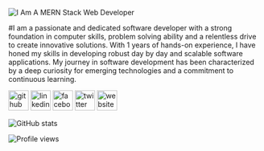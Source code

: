 ![I Am A MERN Stack Web Developer](https://scontent.fdac127-1.fna.fbcdn.net/v/t39.30808-6/272836541_326136322744839_6785275504377625651_n.jpg?_nc_cat=103&ccb=1-5&_nc_sid=e3f864&_nc_ohc=myVxfzSuKwoAX8K82On&_nc_ht=scontent.fdac127-1.fna&oh=00_AT8XB-w_zFIxelXI-YxGUvsOL_sTCFK8PRGemBlrFVmI5w&oe=61FD2AE2)

#I am a passionate and dedicated software developer with a strong foundation in computer skills, problem solving ability and a relentless drive to create innovative solutions. With 1 years of hands-on experience, I have honed my skills in developing robust day by day and scalable software applications. My journey in software development has been characterized by a deep curiosity for emerging technologies and a commitment to continuous learning.

[<img src='https://cdn.jsdelivr.net/npm/simple-icons@3.0.1/icons/github.svg' alt='github' height='40'>](https://github.com/ashrafulislampro)  [<img src='https://cdn.jsdelivr.net/npm/simple-icons@3.0.1/icons/linkedin.svg' alt='linkedin' height='40'>](https://www.linkedin.com/in/https://www.linkedin.com/in/ashraful-islam-7a7a3620a//)  [<img src='https://cdn.jsdelivr.net/npm/simple-icons@3.0.1/icons/facebook.svg' alt='facebook' height='40'>](https://www.facebook.com/https://www.facebook.com/ashrafulislamofficialpage)  [<img src='https://cdn.jsdelivr.net/npm/simple-icons@3.0.1/icons/twitter.svg' alt='twitter' height='40'>](https://twitter.com/https://twitter.com/ASHRAFU27859027)  [<img src='https://cdn.jsdelivr.net/npm/simple-icons@3.0.1/icons/icloud.svg' alt='website' height='40'>](https://professional-portfolio-c46f6.web.app/)  

![GitHub stats](https://github-readme-stats.vercel.app/api?username=ashrafulislampro&show_icons=true)  

![Profile views](https://gpvc.arturio.dev/ashrafulislampro)  
